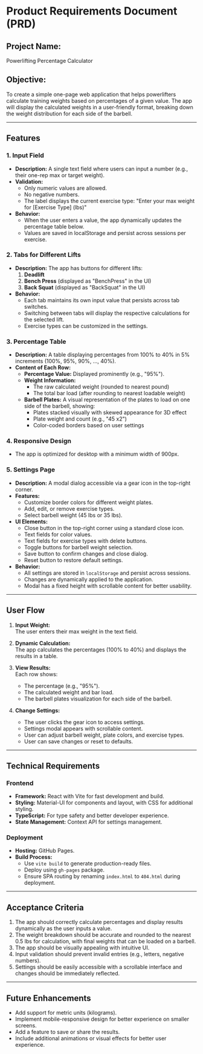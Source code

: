 # Product Requirements Document (PRD)

## Project Name:
Powerlifting Percentage Calculator

## Objective:
To create a simple one-page web application that helps powerlifters calculate training weights based on percentages of a given value. The app will display the calculated weights in a user-friendly format, breaking down the weight distribution for each side of the barbell.

---

## Features

### 1. Input Field
- **Description:** A single text field where users can input a number (e.g., their one-rep max or target weight).
- **Validation:** 
  - Only numeric values are allowed.
  - No negative numbers.
  - The label displays the current exercise type: "Enter your max weight for [Exercise Type] (lbs)"
- **Behavior:** 
  - When the user enters a value, the app dynamically updates the percentage table below.
  - Values are saved in localStorage and persist across sessions per exercise.

### 2. Tabs for Different Lifts
- **Description:** The app has buttons for different lifts:
  1. **Deadlift**
  2. **Bench Press** (displayed as "BenchPress" in the UI)
  3. **Back Squat** (displayed as "BackSquat" in the UI)
- **Behavior:**
  - Each tab maintains its own input value that persists across tab switches.
  - Switching between tabs will display the respective calculations for the selected lift.
  - Exercise types can be customized in the settings.

### 3. Percentage Table
- **Description:** A table displaying percentages from 100% to 40% in 5% increments (100%, 95%, 90%, ..., 40%).
- **Content of Each Row:**
  - **Percentage Value:** Displayed prominently (e.g., "95%").
  - **Weight Information:**
    - The raw calculated weight (rounded to nearest pound)
    - The total bar load (after rounding to nearest loadable weight)
  - **Barbell Plates:** A visual representation of the plates to load on one side of the barbell, showing:
    - Plates stacked visually with skewed appearance for 3D effect
    - Plate weight and count (e.g., "45 x2")
    - Color-coded borders based on user settings

### 4. Responsive Design
- The app is optimized for desktop with a minimum width of 900px.

### 5. Settings Page
- **Description:** A modal dialog accessible via a gear icon in the top-right corner.
- **Features:**
  - Customize border colors for different weight plates.
  - Add, edit, or remove exercise types.
  - Select barbell weight (45 lbs or 35 lbs).
- **UI Elements:**
  - Close button in the top-right corner using a standard close icon.
  - Text fields for color values.
  - Text fields for exercise types with delete buttons.
  - Toggle buttons for barbell weight selection.
  - Save button to confirm changes and close dialog.
  - Reset button to restore default settings.
- **Behavior:**
  - All settings are stored in `localStorage` and persist across sessions.
  - Changes are dynamically applied to the application.
  - Modal has a fixed height with scrollable content for better usability.

---

## User Flow

1. **Input Weight:**  
   The user enters their max weight in the text field.
   
2. **Dynamic Calculation:**  
   The app calculates the percentages (100% to 40%) and displays the results in a table.

3. **View Results:**  
   Each row shows:
   - The percentage (e.g., "95%").
   - The calculated weight and bar load.
   - The barbell plates visualization for each side of the barbell.

4. **Change Settings:**
   - The user clicks the gear icon to access settings.
   - Settings modal appears with scrollable content.
   - User can adjust barbell weight, plate colors, and exercise types.
   - User can save changes or reset to defaults.

---

## Technical Requirements

### Frontend
- **Framework:** React with Vite for fast development and build.
- **Styling:** Material-UI for components and layout, with CSS for additional styling.
- **TypeScript:** For type safety and better developer experience.
- **State Management:** Context API for settings management.

### Deployment
- **Hosting:** GitHub Pages.
- **Build Process:**
  - Use `vite build` to generate production-ready files.
  - Deploy using `gh-pages` package.
  - Ensure SPA routing by renaming `index.html` to `404.html` during deployment.

---

## Acceptance Criteria

1. The app should correctly calculate percentages and display results dynamically as the user inputs a value.
2. The weight breakdown should be accurate and rounded to the nearest 0.5 lbs for calculation, with final weights that can be loaded on a barbell.
3. The app should be visually appealing with intuitive UI.
4. Input validation should prevent invalid entries (e.g., letters, negative numbers).
5. Settings should be easily accessible with a scrollable interface and changes should be immediately reflected.

---

## Future Enhancements
- Add support for metric units (kilograms).
- Implement mobile-responsive design for better experience on smaller screens.
- Add a feature to save or share the results.
- Include additional animations or visual effects for better user experience.
